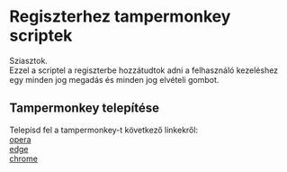 # Regiszterhez tampermonkey scriptek

Sziasztok. <br />
Ezzel a scriptel a regiszterbe hozzátudtok adni a felhasználó kezeléshez egy minden jog megadás és minden jog elvételi gombot. 

## Tampermonkey telepítése

Telepísd fel a tampermonkey-t következő linkekről:<br />
 [opera](/https://addons.opera.com/en/extensions/details/tampermonkey-beta/) <br />
 [edge](/https://microsoftedge.microsoft.com/addons/detail/tampermonkey/iikmkjmpaadaobahmlepeloendndfphd) <br />
 [chrome](https://chrome.google.com/webstore/detail/tampermonkey/dhdgffkkebhmkfjojejmpbldmpobfkfo) <br />
 <br />


